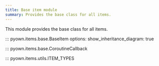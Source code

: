 ```yaml
---
title: Base item module
summary: Provides the base class for all items.
---
```


This module provides the base class for all items.

::: pyown.items.base.BaseItem
    options:
        show_inheritance_diagram: true

::: pyown.items.base.CoroutineCallback

::: pyown.items.utils.ITEM_TYPES

